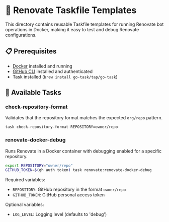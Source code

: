 # 🤖 Renovate Taskfile Templates

This directory contains reusable Taskfile templates for running Renovate bot
operations in Docker, making it easy to test and debug Renovate configurations.

## 📋 Prerequisites

- [Docker](https://www.docker.com/get-started) installed and running
- [GitHub CLI](https://cli.github.com/) installed and authenticated
- Task installed (`brew install go-task/tap/go-task`)

## 🎯 Available Tasks

### check-repository-format

Validates that the repository format matches the expected `org/repo` pattern.

```bash
task check-repository-format REPOSITORY=owner/repo
```

### renovate-docker-debug

Runs Renovate in a Docker container with debugging enabled for a specific repository.

```bash
export REPOSITORY="owner/repo"
GITHUB_TOKEN=$(gh auth token) task renovate:renovate-docker-debug
```

Required variables:

- `REPOSITORY`: GitHub repository in the format `owner/repo`
- `GITHUB_TOKEN`: GitHub personal access token

Optional variables:

- `LOG_LEVEL`: Logging level (defaults to 'debug')
- `DEBUG`: Enable or disable debug mode (defaults to 'true')
- `PLATFORM_COMMIT`: Whether Renovate should commit changes (defaults to 'true')
- `CONFIG_FILE_NAME`: Name of the Renovate config file (defaults to '.github/renovate.json5')
- `CONFIG_FILE_PATH`: Path to the Renovate config file (defaults to '.github/renovate.json5')
- `GIT_AUTHOR`: Git author for commits (defaults to 'Renovate Bot <bot@renovateapp.com>')
- `PLATFORM`: Platform to use (defaults to 'github')
- `ENDPOINT`: API endpoint (defaults to 'https://api.github.com')
- `FORK`: Whether to fork the repository (defaults to 'false')
- `RENOVATE_IMAGE`: Docker image to use (defaults to 'ghcr.io/renovatebot/renovate:latest')
- `LOG_FILE`: File to save logs to (defaults to 'renovate-debug.log')
- `VALIDATE_REPO`: Whether to validate repository existence (defaults to 'true')

## 📝 Example Usage

1. **Running Renovate in debug mode for a specific repository:**

   ```bash
   export REPOSITORY="microsoft/vscode"
   export GITHUB_TOKEN=$(gh auth token)
   task renovate:renovate-docker-debug
   ```

1. **Using a custom Renovate configuration file:**

   ```bash
   export REPOSITORY="facebook/react"
   export GITHUB_TOKEN=$(gh auth token)
   task renovate:renovate-docker-debug CONFIG_FILE_PATH="custom-renovate.json5"
   ```

1. **Using a specific Renovate Docker image version:**

   ```bash
   export REPOSITORY="angular/angular"
   export GITHUB_TOKEN=$(gh auth token)
   task renovate:renovate-docker-debug RENOVATE_IMAGE="ghcr.io/renovatebot/renovate:35.69.3"
   ```

## 🔧 Extending Tasks

You can extend these tasks in your own Taskfile by importing this template and
overriding or adding new tasks:

```yaml
version: "3"

includes:
  renovate:
    taskfile: ./renovate.yml
    optional: true

tasks:
  # Add a convenient wrapper for a specific repository
  renovate-my-repo:
    cmds:
      - export REPOSITORY="myorg/myrepo"
      - GITHUB_TOKEN=$(gh auth token) task renovate:renovate-docker-debug

  # Run Renovate with custom settings
  renovate-custom:
    cmds:
      - task: renovate:renovate-docker-debug
        vars:
          REPOSITORY: "{{.REPO}}"
          LOG_LEVEL: "info"
          FORK: "true"
          CONFIG_FILE_PATH: "custom/path/renovate.json5"
```

## 🔍 Important Notes

- Docker must be running before using these tasks
- GitHub CLI (`gh`) must be authenticated (`gh auth login`)
- The repository must be accessible with your GitHub token
- Cache files are stored in the `.cache` directory
- Logs are saved to `renovate-debug.log` by default
- The Docker container runs as the current user to avoid permission issues
- Use `TASK_X_REMOTE_TASKFILES=1` when including these tasks from remote sources
